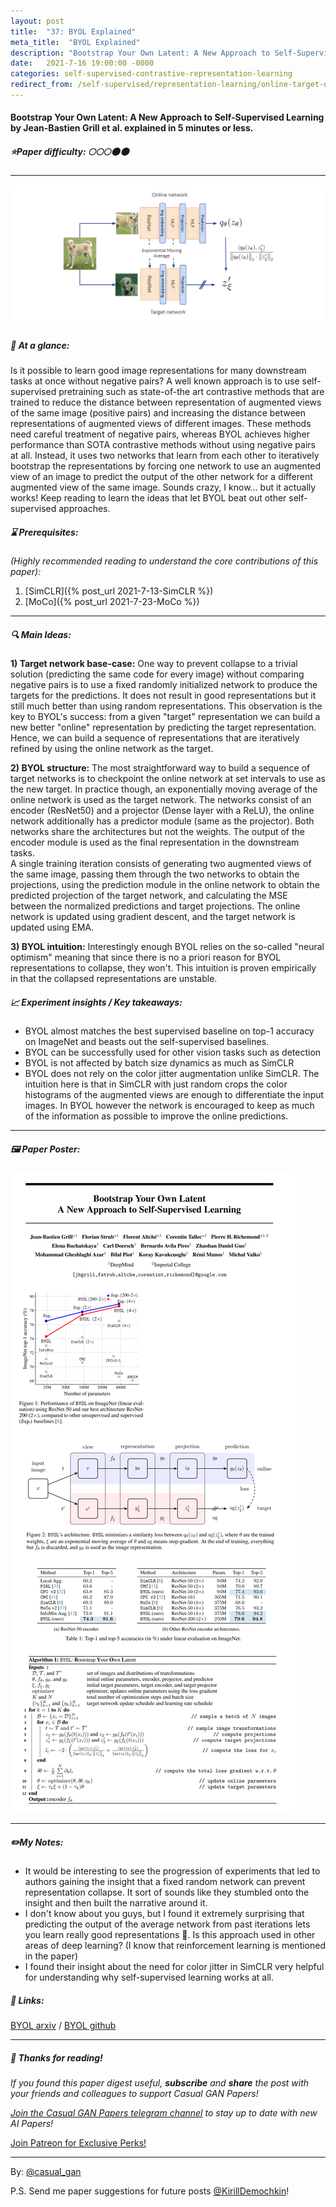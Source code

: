 ```yaml
---
layout: post
title:  "37: BYOL Explained"
meta_title:  "BYOL Explained"
description: "Bootstrap Your Own Latent: A New Approach to Self-Supervised Learning by Jean-Bastien Grill et al. explained in 5 minutes or less"
date:   2021-7-16 19:00:00 -0000
categories: self-supervised-contrastive-representation-learning
redirect_from: /self-supervised/representation-learning/online-target-networks/2021/07/13/BYOL.html
---
```

  
#### Bootstrap Your Own Latent: A New Approach to Self-Supervised Learning by Jean-Bastien Grill et al. explained in 5 minutes or less. 

##### ⭐️Paper difficulty: 🌕🌕🌕🌑🌑 

***

![BYOL: Bootstrap Your Own Latent samples](/assets/images/byol_teaser.jpg "BYOL Paper teaser")

##### 🎯 At a glance:

Is it possible to learn good image representations for many downstream tasks at once without negative pairs? A well known approach is to use self-supervised pretraining such as state-of-the art contrastive methods that are trained to reduce the distance between representation of augmented views of the same image (positive pairs) and increasing the distance between representations of augmented views of different images. These methods need careful treatment of negative pairs, whereas BYOL achieves higher performance than SOTA contrastive methods without using negative pairs at all. Instead, it uses two networks that learn from each other to iteratively bootstrap the representations by forcing one network to use an augmented view of an image to predict the output of the other network for a different augmented view of the same image.  Sounds crazy, I know... but it actually works! Keep reading to learn the ideas that let BYOL beat out other self-supervised approaches.

##### ⌛️ Prerequisites:

*(Highly recommended reading to understand the core contributions of this paper):*  
1) [SimCLR]({% post_url 2021-7-13-SimCLR %})
2) [MoCo]({% post_url 2021-7-23-MoCo %})

***

##### 🔍 Main Ideas:
**1) Target network base-case:**
One way to prevent collapse to a trivial solution (predicting the same code for every image) without comparing negative pairs is to use a fixed randomly initialized network to produce the targets for the predictions. It does not result in good representations but it still much better than using random representations. This observation is the key to BYOL's success: from a given "target" representation we can build a new better "online" representation by predicting the target representation. Hence, we can build a sequence of representations that are iteratively refined by using the online network as the target.

**2) BYOL structure:**
The most straightforward way to build a sequence of target networks is to checkpoint the online network at set intervals to use as the new target. In practice though, an exponentially moving average of the online network is used as the target network. The networks consist of an encoder (ResNet50) and a projector (Dense layer with a ReLU), the online network additionally has a predictor module (same as the projector). Both networks share the architectures but not the weights. The output of the encoder module is used as the final representation in the downstream tasks.  
A single training iteration consists of generating two augmented views of the same image, passing them through the two networks to obtain the projections, using the prediction module in the online network to obtain the predicted projection of the target network, and calculating the MSE between the normalized predictions and target projections. The online network is updated using gradient descent, and the target network is updated using EMA.

**3) BYOL intuition:**
Interestingly enough BYOL relies on the so-called "neural optimism" meaning that since there is no a priori reason for BYOL representations to collapse, they won't. This intuition is proven empirically in that the collapsed representations are unstable.

##### 📈 Experiment insights / Key takeaways:
- BYOL almost matches the best supervised baseline on top-1 accuracy on ImageNet and beasts out the self-supervised baselines.
- BYOL can be successfully used for other vision tasks such as detection
- BYOL is not affected by batch size dynamics as much as SimCLR
- BYOL does not rely on the color jitter augmentation unlike SimCLR. The intuition here is that in SimCLR with just random crops the color histograms of the augmented views are enough to differentiate the input images. In BYOL however the network is encouraged to keep as much of the information as possible to improve the online predictions.

***

##### 🖼️ Paper Poster:

![BYOL: Bootstrap Your Own Latent explained](/assets/images/BYOL.png "BYOL Paper Poster")

***

##### ✏️My Notes:
- It would be interesting to see the progression of experiments that led to authors gaining the insight that a fixed random network can prevent representation collapse. It sort of sounds like they stumbled onto the insight and then built the narrative around it.
- I don't know about you guys, but I found it extremely surprising that predicting the output of the average network from past iterations lets you learn really good representations 🤯. Is this approach used in other areas of deep learning? (I know that reinforcement learning is mentioned in the paper)
- I found their insight about the need for color jitter in SimCLR very helpful for understanding why self-supervised learning works at all.

##### 🔗 Links:
[BYOL arxiv](https://arxiv.org/pdf/2006.07733.pdf) / [BYOL github](https://github.com/deepmind/deepmind-research/tree/master/byol)

***

##### 👋 Thanks for reading!
*If you found this paper digest useful, **subscribe** and **share** the post with your friends and colleagues to support Casual GAN Papers!*  

*[Join the Casual GAN Papers telegram channel](https://t.me/joinchat/KeutnzlvetRkZGZi) to stay up to date with new AI Papers!*

<a href="https://www.patreon.com/bePatron?u=53448948" data-patreon-widget-type="become-patron-button">Join Patreon for Exclusive Perks!</a><script async src="https://c6.patreon.com/becomePatronButton.bundle.js"></script>

***

By: [@casual_gan](https://t.me/joinchat/KeutnzlvetRkZGZi)

P.S. Send me paper suggestions for future posts
[@KirillDemochkin](mailto:kdemochkin@gmail.com)!
